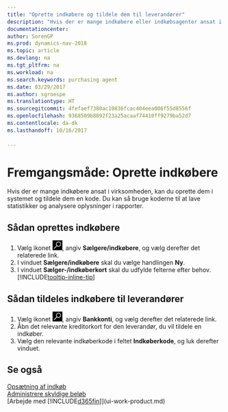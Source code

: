 ```yaml
---
title: "Oprette indkøbere og tildele dem til leverandører"
description: "Hvis der er mange indkøbere eller indkøbsagenter ansat i virksomheden, kan du organisere dem til statistisk analyse."
documentationcenter: 
author: SorenGP
ms.prod: dynamics-nav-2018
ms.topic: article
ms.devlang: na
ms.tgt_pltfrm: na
ms.workload: na
ms.search.keywords: purchasing agent
ms.date: 03/29/2017
ms.author: sgroespe
ms.translationtype: HT
ms.sourcegitcommit: 4fefaef7380ac10836fcac404eea006f55d8556f
ms.openlocfilehash: 9368509b8892f23a25acaaf74410ff9279ba52d7
ms.contentlocale: da-dk
ms.lasthandoff: 10/16/2017

---
```

# <a name="how-to-set-up-purchasers"></a>Fremgangsmåde: Oprette indkøbere
Hvis der er mange indkøbere ansat i virksomheden, kan du oprette dem i systemet og tildele dem en kode. Du kan så bruge koderne til at lave statistikker og analysere oplysninger i rapporter.

## <a name="to-set-up-purchasers"></a>Sådan oprettes indkøbere
1. Vælg ikonet ![Søg efter side eller rapport](media/ui-search/search_small.png "Ikonet Søg efter side eller rapport"), angiv **Sælgere/indkøbere**, og vælg derefter det relaterede link.
2. I vinduet **Sælgere/indkøbere** skal du vælge handlingen **Ny**.
3. I vinduet **Sælger-/indkøberkort** skal du udfylde felterne efter behov. [!INCLUDE[tooltip-inline-tip](includes/tooltip-inline-tip_md.md)]

## <a name="to-assign-purchasers-to-vendors"></a>Sådan tildeles indkøbere til leverandører
1. Vælg ikonet ![Søg efter side eller rapport](media/ui-search/search_small.png "Ikonet Søg efter side eller rapport"), angiv **Bankkonti**, og vælg derefter det relaterede link.
2. Åbn det relevante kreditorkort for den leverandør, du vil tildele en indkøber.
3. Vælg den relevante indkøberkode i feltet **Indkøberkode**, og luk derefter vinduet.

## <a name="see-also"></a>Se også
[Opsætning af indkøb](purchasing-setup-purchasing.md)  
[Administrere skyldige beløb](payables-manage-payables.md)  
[Arbejde med [!INCLUDE[d365fin](includes/d365fin_md.md)]](ui-work-product.md)


